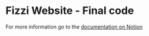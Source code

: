 # Fizzi Website - Final code

For more information go to the [documentation on Notion](https://dub.sh/fizzi)

